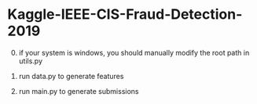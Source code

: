 # Kaggle-IEEE-CIS-Fraud-Detection-2019

0. if your system is windows, you should manually modify the root path in utils.py

1. run data.py to generate features

2. run main.py to generate submissions
